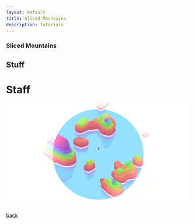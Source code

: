 ```yaml
---
layout: default
title: Sliced Mountains
description: Tutorials
---
```


### Sliced Mountains
## Stuff
# Staff

![Header](../images/mountain.png)

[back](../)
